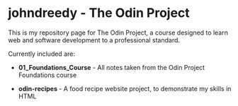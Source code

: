 # johndreedy - The Odin Project

This is my repository page for The Odin Project, a course designed to learn web and software development to a professional standard.

Currently included are:

* __01_Foundations_Course__ - All notes taken from the Odin Project Foundations course

* __odin-recipes__ - A food recipe website project, to demonstrate my skills in HTML

